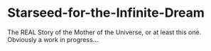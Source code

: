 # Starseed-for-the-Infinite-Dream
The REAL Story of the Mother of the Universe, or at least this one. Obviously a work in progress...

